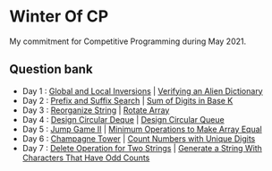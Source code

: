 # Winter Of CP
My commitment for Competitive Programming during May 2021.

## Question bank
- Day 1 : [Global and Local Inversions](https://leetcode.com/problems/global-and-local-inversions/) | [Verifying an Alien Dictionary](https://leetcode.com/problems/verifying-an-alien-dictionary/)
- Day 2 : [Prefix and Suffix Search](https://leetcode.com/problems/prefix-and-suffix-search/) | [Sum of Digits in Base K](https://leetcode.com/problems/sum-of-digits-in-base-k/)
- Day 3 : [Reorganize String](https://leetcode.com/problems/reorganize-string/) | [Rotate Array](https://leetcode.com/problems/rotate-array/)
- Day 4 : [Design Circular Deque](https://leetcode.com/problems/design-circular-deque/) | [Design Circular Queue](https://leetcode.com/problems/design-circular-queue/)
- Day 5 : [Jump Game II](https://leetcode.com/problems/jump-game-ii/) | [Minimum Operations to Make Array Equal](https://leetcode.com/problems/minimum-operations-to-make-array-equal/)
- Day 6 : [Champagne Tower](https://leetcode.com/problems/champagne-tower/) | [Count Numbers with Unique Digits](https://leetcode.com/problems/count-numbers-with-unique-digits/)
- Day 7 : [Delete Operation for Two Strings](https://leetcode.com/problems/delete-operation-for-two-strings/) | [Generate a String With Characters That Have Odd Counts](https://leetcode.com/problems/generate-a-string-with-characters-that-have-odd-counts/)